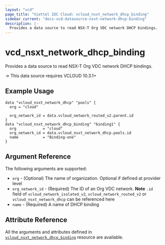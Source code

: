 ```yaml
---
layout: "vcd"
page_title: "Viettel IDC Cloud: vcloud_nsxt_network_dhcp_binding"
sidebar_current: "docs-vcd-datasource-nsxt-network-dhcp-binding"
description: |-
  Provides a data source to read NSX-T Org VDC network DHCP bindings.
---
```


# vcd\_nsxt\_network\_dhcp\_binding

Provides a data source to read NSX-T Org VDC network DHCP bindings.

-> This data source requires VCLOUD 10.3.1+

## Example Usage

```hcl
data "vcloud_nsxt_network_dhcp" "pools" {
  org = "cloud"

  org_network_id = data.vcloud_network_routed_v2.parent.id
}
data "vcloud_nsxt_network_dhcp_binding" "binding1" {
  org            = "cloud"
  org_network_id = data.vcloud_nsxt_network_dhcp.pools.id
  name           = "Binding-one"
}
```

## Argument Reference

The following arguments are supported:

* `org` - (Optional) The name of organization. Optional if defined at provider level
* `org_network_id` - (Required) The ID of an Org VDC network. **Note**  `.id` field of
  `vcloud_network_isolated_v2`, `vcloud_network_routed_v2` or `vcloud_nsxt_network_dhcp` can be referenced
  here
* `name` - (Required) A name of DHCP binding

## Attribute Reference

All the arguments and attributes defined in
[`vcloud_nsxt_network_dhcp_binding`](/providers/terraform-viettelidc/vcloud/latest/docs/resources/nsxt_network_dhcp_binding)
resource are available.
